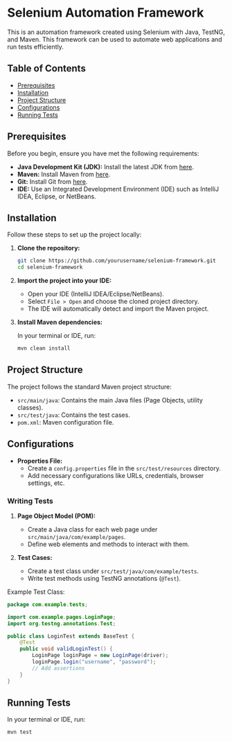 # Selenium Automation Framework

This is an automation framework created using Selenium with Java, TestNG, and Maven. This framework can be used to automate web applications and run tests efficiently.

## Table of Contents

- [Prerequisites](#prerequisites)
- [Installation](#installation)
- [Project Structure](#project-structure)
- [Configurations](#Configurations)
- [Running Tests](#running-tests)


## Prerequisites

Before you begin, ensure you have met the following requirements:

- **Java Development Kit (JDK):** Install the latest JDK from [here](https://www.oracle.com/java/technologies/javase-downloads.html).
- **Maven:** Install Maven from [here](https://maven.apache.org/install.html).
- **Git:** Install Git from [here](https://git-scm.com/downloads).
- **IDE:** Use an Integrated Development Environment (IDE) such as IntelliJ IDEA, Eclipse, or NetBeans.

## Installation

Follow these steps to set up the project locally:

1. **Clone the repository:**

    ```bash
    git clone https://github.com/yourusername/selenium-framework.git
    cd selenium-framework
    ```

2. **Import the project into your IDE:**
    - Open your IDE (IntelliJ IDEA/Eclipse/NetBeans).
    - Select `File > Open` and choose the cloned project directory.
    - The IDE will automatically detect and import the Maven project.

3. **Install Maven dependencies:**

    In your terminal or IDE, run:

    ```bash
    mvn clean install
    ```

## Project Structure

The project follows the standard Maven project structure:

- `src/main/java`: Contains the main Java files (Page Objects, utility classes).
- `src/test/java`: Contains the test cases.
- `pom.xml`: Maven configuration file.

## Configurations

- **Properties File:**
    - Create a `config.properties` file in the `src/test/resources` directory.
    - Add necessary configurations like URLs, credentials, browser settings, etc.

### Writing Tests

1. **Page Object Model (POM):**
    - Create a Java class for each web page under `src/main/java/com/example/pages`.
    - Define web elements and methods to interact with them.

2. **Test Cases:**
    - Create a test class under `src/test/java/com/example/tests`.
    - Write test methods using TestNG annotations (`@Test`).

Example Test Class:

```java
package com.example.tests;

import com.example.pages.LoginPage;
import org.testng.annotations.Test;

public class LoginTest extends BaseTest {
    @Test
    public void validLoginTest() {
        LoginPage loginPage = new LoginPage(driver);
        loginPage.login("username", "password");
        // Add assertions
    }
}
```

## Running Tests

In your terminal or IDE, run:

```bash
mvn test
```
